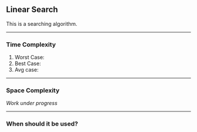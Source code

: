 ## Linear Search
This is a searching algorithm.

---
### Time Complexity
1. Worst Case:
2. Best Case:
3. Avg case:

---
### Space Complexity
*Work under progress*

---
### When should it be used?
